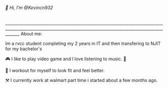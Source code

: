 <h6>👋 Hi, I’m @Kevincn932</h6>
___________________________________________________________________________________________________________________________________________________________________
About me: 

Im a rvcc student completing my 2 years in IT and then transfering to NJIT for my bachelor's 

🎮 I like to play video game and I love listening to music. 🎵

💪 I workout for myself to look fit and feel better.

⚒ I currently work at walmart part time i started about a few months ago. 
